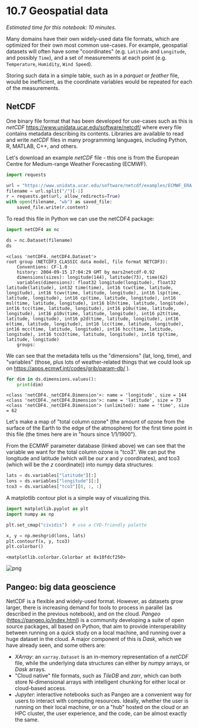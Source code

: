 # 10.7 Geospatial data

*Estimated time for this notebook: 10 minutes.*

Many domains have their own widely-used data file formats, which are optimized for their own most common use-cases.
For example, geospatial datasets will often have some "coordinates" (e.g. `Latitude` and `Longitude`, and possibly `Time`), and a set of measurements at each point (e.g. `Temperature`, `Humidity`, `Wind Speed`).

Storing such data in a simple table, such as in a _parquet_ or _feather_ file, would be inefficient, as the coordinate variables would be repeated for each of the measurements.

## NetCDF

One binary file format that has been developed for use-cases such as this is _netCDF_ https://www.unidata.ucar.edu/software/netcdf/
where every file contains metadata describing its contents.
Libraries are available to read and write _netCDF_ files in many programming languages, including Python, R, MATLAB, C++, and others.

Let's download an example _netCDF_ file - this one is from the European Centre for Medium-range Weather Forecasting (ECMWF).


```python
import requests

url = "https://www.unidata.ucar.edu/software/netcdf/examples/ECMWF_ERA-40_subset.nc"
filename = url.split("/")[-1]
r = requests.get(url, allow_redirects=True)
with open(filename, "wb") as saved_file:
    saved_file.write(r.content)
```

To read this file in Python we can use the netCDF4 package:


```python
import netCDF4 as nc

ds = nc.Dataset(filename)
ds
```




    <class 'netCDF4._netCDF4.Dataset'>
    root group (NETCDF3_CLASSIC data model, file format NETCDF3):
        Conventions: CF-1.0
        history: 2004-09-15 17:04:29 GMT by mars2netcdf-0.92
        dimensions(sizes): longitude(144), latitude(73), time(62)
        variables(dimensions): float32 longitude(longitude), float32 latitude(latitude), int32 time(time), int16 tcw(time, latitude, longitude), int16 tcwv(time, latitude, longitude), int16 lsp(time, latitude, longitude), int16 cp(time, latitude, longitude), int16 msl(time, latitude, longitude), int16 blh(time, latitude, longitude), int16 tcc(time, latitude, longitude), int16 p10u(time, latitude, longitude), int16 p10v(time, latitude, longitude), int16 p2t(time, latitude, longitude), int16 p2d(time, latitude, longitude), int16 e(time, latitude, longitude), int16 lcc(time, latitude, longitude), int16 mcc(time, latitude, longitude), int16 hcc(time, latitude, longitude), int16 tco3(time, latitude, longitude), int16 tp(time, latitude, longitude)
        groups: 



We can see that the metadata tells us the "dimensions" (lat, long, time), and "variables" (those, plus lots of weather-related things that we could look up on https://apps.ecmwf.int/codes/grib/param-db/ ).


```python
for dim in ds.dimensions.values():
    print(dim)
```

    <class 'netCDF4._netCDF4.Dimension'>: name = 'longitude', size = 144
    <class 'netCDF4._netCDF4.Dimension'>: name = 'latitude', size = 73
    <class 'netCDF4._netCDF4.Dimension'> (unlimited): name = 'time', size = 62


Let's make a map of "total column ozone" (the amount of ozone from the surface of the Earth to the edge of the atmosphere)  for the first time point in this file (the times here are in "hours since 1/1/1900"). 

From the ECMWF parameter database (linked above) we can see that the variable we want for the total column ozone is "tco3".
We can put the longitude and latitude (which will be our _x_ and _y_ coordinates), and tco3 (which will be the _z_ coordinate)) into numpy data structures:


```python
lats = ds.variables["latitude"][:]
lons = ds.variables["longitude"][:]
tco3 = ds.variables["tco3"][0, :, :]
```

A matplotlib contour plot is a simple way of visualizing this.


```python
import matplotlib.pyplot as plt
import numpy as np

plt.set_cmap("cividis")  # use a CVD-friendly palette

x, y = np.meshgrid(lons, lats)
plt.contourf(x, y, tco3)
plt.colorbar()
```




    <matplotlib.colorbar.Colorbar at 0x10fdcf250>




    
![png](/Users/lbokeria/Documents/hack_week_2023/reginald/data_processing/rse_course_modules/module10_scientific_file_formats/10_07_geospatial_data_13_1.png)
    


## Pangeo: big data geoscience

NetCDF is a flexible and widely-used format.
However, as datasets grow larger, there is increasing demand for tools to process in parallel (as described in the previous notebook), and on the cloud.
_Pangeo_ (https://pangeo.io/index.html) is a community developing a suite of open source packages, all based on Python, that aim to provide interoperability between running on a quick study on a local machine, and running over a huge dataset in the cloud.
A major component of this is _Dask_, which we have already seen, and some others are:
- _XArray_: an `xarray.Dataset` is an in-memory representation of a _netCDF_ file, while the underlying data structures can either by _numpy_ arrays, or _Dask_ arrays.
- "Cloud native" file formats, such as _TileDB_ and _zarr_, which can both store N-dimensional arrays with intelligent chunking for either local or cloud-based access.
- _Jupyter_: interactive notebooks such as Pangeo are a convenient way for users to interact with computing resources. Ideally, whether the user is running on their local machine, or on a "hub" hosted on the cloud or an HPC cluster, the user experience, and the code, can be almost exactly the same.
